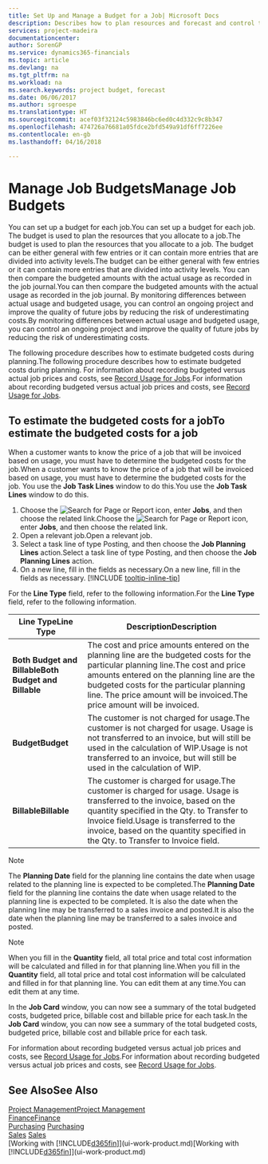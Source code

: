 ```yaml
---
title: Set Up and Manage a Budget for a Job| Microsoft Docs
description: Describes how to plan resources and forecast and control the costs of a project by setting up a budget for each job.
services: project-madeira
documentationcenter: 
author: SorenGP
ms.service: dynamics365-financials
ms.topic: article
ms.devlang: na
ms.tgt_pltfrm: na
ms.workload: na
ms.search.keywords: project budget, forecast
ms.date: 06/06/2017
ms.author: sgroespe
ms.translationtype: HT
ms.sourcegitcommit: acef03f32124c5983846bc6ed0c4d332c9c8b347
ms.openlocfilehash: 474726a76681a05fdce2bfd549a91df6ff7226ee
ms.contentlocale: en-gb
ms.lasthandoff: 04/16/2018

---
```

# <a name="manage-job-budgets"></a><span data-ttu-id="0d7b5-103">Manage Job Budgets</span><span class="sxs-lookup"><span data-stu-id="0d7b5-103">Manage Job Budgets</span></span>
<span data-ttu-id="0d7b5-104">You can set up a budget for each job.</span><span class="sxs-lookup"><span data-stu-id="0d7b5-104">You can set up a budget for each job.</span></span> <span data-ttu-id="0d7b5-105">The budget is used to plan the resources that you allocate to a job.</span><span class="sxs-lookup"><span data-stu-id="0d7b5-105">The budget is used to plan the resources that you allocate to a job.</span></span> <span data-ttu-id="0d7b5-106">The budget can be either general with few entries or it can contain more entries that are divided into activity levels.</span><span class="sxs-lookup"><span data-stu-id="0d7b5-106">The budget can be either general with few entries or it can contain more entries that are divided into activity levels.</span></span> <span data-ttu-id="0d7b5-107">You can then compare the budgeted amounts with the actual usage as recorded in the job journal.</span><span class="sxs-lookup"><span data-stu-id="0d7b5-107">You can then compare the budgeted amounts with the actual usage as recorded in the job journal.</span></span> <span data-ttu-id="0d7b5-108">By monitoring differences between actual usage and budgeted usage, you can control an ongoing project and improve the quality of future jobs by reducing the risk of underestimating costs.</span><span class="sxs-lookup"><span data-stu-id="0d7b5-108">By monitoring differences between actual usage and budgeted usage, you can control an ongoing project and improve the quality of future jobs by reducing the risk of underestimating costs.</span></span>

<span data-ttu-id="0d7b5-109">The following procedure describes how to estimate budgeted costs during planning.</span><span class="sxs-lookup"><span data-stu-id="0d7b5-109">The following procedure describes how to estimate budgeted costs during planning.</span></span> <span data-ttu-id="0d7b5-110">For information about recording budgeted versus actual job prices and costs, see [Record Usage for Jobs](projects-how-record-job-usage.md).</span><span class="sxs-lookup"><span data-stu-id="0d7b5-110">For information about recording budgeted versus actual job prices and costs, see [Record Usage for Jobs](projects-how-record-job-usage.md).</span></span>  

## <a name="JobBudgetCosts"></a> <span data-ttu-id="0d7b5-111">To estimate the budgeted costs for a job</span><span class="sxs-lookup"><span data-stu-id="0d7b5-111">To estimate the budgeted costs for a job</span></span>
<span data-ttu-id="0d7b5-112">When a customer wants to know the price of a job that will be invoiced based on usage, you must have to determine the budgeted costs for the job.</span><span class="sxs-lookup"><span data-stu-id="0d7b5-112">When a customer wants to know the price of a job that will be invoiced based on usage, you must have to determine the budgeted costs for the job.</span></span> <span data-ttu-id="0d7b5-113">You use the **Job Task Lines** window to do this.</span><span class="sxs-lookup"><span data-stu-id="0d7b5-113">You use the **Job Task Lines** window to do this.</span></span>

1. <span data-ttu-id="0d7b5-114">Choose the ![Search for Page or Report](media/ui-search/search_small.png "Search for Page or Report icon") icon, enter **Jobs**, and then choose the related link.</span><span class="sxs-lookup"><span data-stu-id="0d7b5-114">Choose the ![Search for Page or Report](media/ui-search/search_small.png "Search for Page or Report icon") icon, enter **Jobs**, and then choose the related link.</span></span>  
2. <span data-ttu-id="0d7b5-115">Open a relevant job.</span><span class="sxs-lookup"><span data-stu-id="0d7b5-115">Open a relevant job.</span></span>
3. <span data-ttu-id="0d7b5-116">Select a task line of type Posting, and then choose the **Job Planning Lines** action.</span><span class="sxs-lookup"><span data-stu-id="0d7b5-116">Select a task line of type Posting, and then choose the **Job Planning Lines** action.</span></span>
4. <span data-ttu-id="0d7b5-117">On a new line, fill in the fields as necessary.</span><span class="sxs-lookup"><span data-stu-id="0d7b5-117">On a new line, fill in the fields as necessary.</span></span> [!INCLUDE [tooltip-inline-tip](includes/tooltip-inline-tip_md.md)]   

<span data-ttu-id="0d7b5-118">For the **Line Type** field, refer to the following information.</span><span class="sxs-lookup"><span data-stu-id="0d7b5-118">For the **Line Type** field, refer to the following information.</span></span>  

| <span data-ttu-id="0d7b5-119">Line Type</span><span class="sxs-lookup"><span data-stu-id="0d7b5-119">Line Type</span></span> | <span data-ttu-id="0d7b5-120">Description</span><span class="sxs-lookup"><span data-stu-id="0d7b5-120">Description</span></span> |
| --- | --- |
| <span data-ttu-id="0d7b5-121">**Both Budget and Billable**</span><span class="sxs-lookup"><span data-stu-id="0d7b5-121">**Both Budget and Billable**</span></span> |<span data-ttu-id="0d7b5-122">The cost and price amounts entered on the planning line are the budgeted costs for the particular planning line.</span><span class="sxs-lookup"><span data-stu-id="0d7b5-122">The cost and price amounts entered on the planning line are the budgeted costs for the particular planning line.</span></span> <span data-ttu-id="0d7b5-123">The price amount will be invoiced.</span><span class="sxs-lookup"><span data-stu-id="0d7b5-123">The price amount will be invoiced.</span></span> |
| <span data-ttu-id="0d7b5-124">**Budget**</span><span class="sxs-lookup"><span data-stu-id="0d7b5-124">**Budget**</span></span> |<span data-ttu-id="0d7b5-125">The customer is not charged for usage.</span><span class="sxs-lookup"><span data-stu-id="0d7b5-125">The customer is not charged for usage.</span></span> <span data-ttu-id="0d7b5-126">Usage is not transferred to an invoice, but will still be used in the calculation of WIP.</span><span class="sxs-lookup"><span data-stu-id="0d7b5-126">Usage is not transferred to an invoice, but will still be used in the calculation of WIP.</span></span> |
| <span data-ttu-id="0d7b5-127">**Billable**</span><span class="sxs-lookup"><span data-stu-id="0d7b5-127">**Billable**</span></span> |<span data-ttu-id="0d7b5-128">The customer is charged for usage.</span><span class="sxs-lookup"><span data-stu-id="0d7b5-128">The customer is charged for usage.</span></span> <span data-ttu-id="0d7b5-129">Usage is transferred to the invoice, based on the quantity specified in the Qty. to Transfer to Invoice field.</span><span class="sxs-lookup"><span data-stu-id="0d7b5-129">Usage is transferred to the invoice, based on the quantity specified in the Qty. to Transfer to Invoice field.</span></span> |

> [!NOTE]  
>   <span data-ttu-id="0d7b5-130">The **Planning Date** field for the planning line contains the date when usage related to the planning line is expected to be completed.</span><span class="sxs-lookup"><span data-stu-id="0d7b5-130">The **Planning Date** field for the planning line contains the date when usage related to the planning line is expected to be completed.</span></span> <span data-ttu-id="0d7b5-131">It is also the date when the planning line may be transferred to a sales invoice and posted.</span><span class="sxs-lookup"><span data-stu-id="0d7b5-131">It is also the date when the planning line may be transferred to a sales invoice and posted.</span></span>  

> [!NOTE]  
>   <span data-ttu-id="0d7b5-132">When you fill in the **Quantity** field, all total price and total cost information will be calculated and filled in for that planning line.</span><span class="sxs-lookup"><span data-stu-id="0d7b5-132">When you fill in the **Quantity** field, all total price and total cost information will be calculated and filled in for that planning line.</span></span> <span data-ttu-id="0d7b5-133">You can edit them at any time.</span><span class="sxs-lookup"><span data-stu-id="0d7b5-133">You can edit them at any time.</span></span>

<span data-ttu-id="0d7b5-134">In the **Job Card** window, you can now see a summary of the total budgeted costs, budgeted price, billable cost and billable price for each task.</span><span class="sxs-lookup"><span data-stu-id="0d7b5-134">In the **Job Card** window, you can now see a summary of the total budgeted costs, budgeted price, billable cost and billable price for each task.</span></span>

<span data-ttu-id="0d7b5-135">For information about recording budgeted versus actual job prices and costs, see [Record Usage for Jobs](projects-how-record-job-usage.md).</span><span class="sxs-lookup"><span data-stu-id="0d7b5-135">For information about recording budgeted versus actual job prices and costs, see [Record Usage for Jobs](projects-how-record-job-usage.md).</span></span>

## <a name="see-also"></a><span data-ttu-id="0d7b5-136">See Also</span><span class="sxs-lookup"><span data-stu-id="0d7b5-136">See Also</span></span>
[<span data-ttu-id="0d7b5-137">Project Management</span><span class="sxs-lookup"><span data-stu-id="0d7b5-137">Project Management</span></span>](projects-manage-projects.md)  
[<span data-ttu-id="0d7b5-138">Finance</span><span class="sxs-lookup"><span data-stu-id="0d7b5-138">Finance</span></span>](finance.md)  
<span data-ttu-id="0d7b5-139">[Purchasing](purchasing-manage-purchasing.md)       </span><span class="sxs-lookup"><span data-stu-id="0d7b5-139">[Purchasing](purchasing-manage-purchasing.md)       </span></span>  
<span data-ttu-id="0d7b5-140">[Sales](sales-manage-sales.md)    </span><span class="sxs-lookup"><span data-stu-id="0d7b5-140">[Sales](sales-manage-sales.md)    </span></span>  
<span data-ttu-id="0d7b5-141">[Working with [!INCLUDE[d365fin](includes/d365fin_md.md)]](ui-work-product.md)</span><span class="sxs-lookup"><span data-stu-id="0d7b5-141">[Working with [!INCLUDE[d365fin](includes/d365fin_md.md)]](ui-work-product.md)</span></span>  

